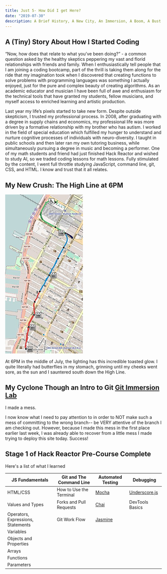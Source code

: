```yaml
---
title: Just 5- How Did I get Here?
date: "2019-07-30"
description: A Brief History, A New City, An Immersion, A Boom, A Bust
---
```


## A (Tiny) Story About How I Started Coding

“Now, how does that relate to what you’ve been doing?” - a common question asked by the healthy skeptics peppering my vast and florid relationships with friends and family. When I enthusiastically tell people that I am joining a coding bootcamp, part of the thrill is taking them along for the ride that my imagination took when I discovered that creating functions to solve problems with programming languages was something I actually enjoyed, just for the pure and complex beauty of creating algorithms. As an academic educator and musician I have been full of awe and enthusiasm for the technical tools that have granted my students, fellow musicians, and myself access to enriched learning and artistic production.

Last year my life’s pixels started to take new form. Despite outside skepticism, I trusted my professional process. In 2008, after graduating with a degree in supply chains and economics, my professional life was more driven by a formative relationship with my brother who has autism. I worked in the field of  special education which fulfilled my hunger to understand and nurture cognitive processes of individuals with neuro-diversity. I taught in public schools and then later  ran my own tutoring business, while simultaneously pursuing a degree in music and becoming a performer. One of my math students and friend had just finished Hack Reactor and wished to study AI, so we traded coding lessons for math lessons. Fully stimulated by the content, I went full throttle studying JavaScript, command line, git, CSS, and HTML. I know and trust that it all relates.

## My New Crush: The High Line at 6PM

![HighLine](./High_Line_Map.jpg)

At 6PM in the middle of July, the lighting has this incredible toasted glow. I quite literally had butterflies in my stomach, grinning until my cheeks went sore, as the sun and I sauntered south down the High Line.

## My Cyclone Though an Intro to Git [Git Immersion Lab](http://gitimmersion.com/)

I made a mess.

I now know what I need to pay attention to in order to NOT make such a mess of committing to the wrong branch-- be VERY attentive of the branch I am checking out. However, because I made this mess in the first place earlier last week, I was already able to recover from a little mess I made trying to deploy this site today. Success!

## Stage 1 of Hack Reactor Pre-Course Complete
Here's a list of what I learned

JS Fundamentals  | Git and The Command Line  | Automated Testing | Debugging
------------- | ------------- | ------------- | -------------
HTML/CSS  | How to Use the Terminal  | [Mocha](https://mochajs.org/) | [Underscore.js](https://underscorejs.org/)
Values and Types  | Forks and Pull Requests | [Chai](https://www.chaijs.com/) | DevTools Basics
Operators, Expressions, Statements | Git Work Flow | [Jasmine](https://jasmine.github.io/1.3/introduction.html) |
Variables |  | |
Objects and Properties | | |
Arrays  | | |
Functions  | | |
Parameters  | | |
